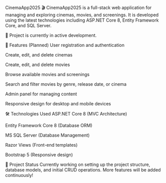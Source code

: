 CinemaApp2025 🎬
CinemaApp2025 is a full-stack web application for managing and exploring cinemas, movies, and screenings.
It is developed using the latest technologies including ASP.NET Core 8, Entity Framework Core, and SQL Server.

🚧 Project is currently in active development.

📌 Features (Planned)
User registration and authentication

Create, edit, and delete cinemas

Create, edit, and delete movies

Browse available movies and screenings

Search and filter movies by genre, release date, or cinema

Admin panel for managing content

Responsive design for desktop and mobile devices

🛠️ Technologies Used
ASP.NET Core 8 (MVC Architecture)

Entity Framework Core 8 (Database ORM)

MS SQL Server (Database Management)

Razor Views (Front-end templates)

Bootstrap 5 (Responsive design)

🚀 Project Status
Currently working on setting up the project structure, database models, and initial CRUD operations.
More features will be added continuously!
